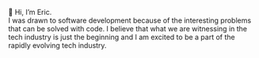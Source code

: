 👋 Hi, I’m Eric.<br>
I was drawn to software development because of the interesting problems that can be solved with code. I believe that what we are witnessing in the tech industry is just the beginning and I am excited to be a part of the rapidly evolving tech industry. <br>
